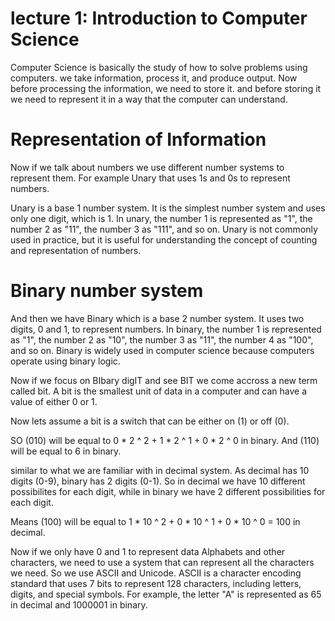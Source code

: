 
# lecture 1: Introduction to Computer Science

Computer Science is basically the study of how to solve problems using computers.
we take information, process it, and produce output.
Now before processing the information, we need to store it.
and before storing it we need to represent it in a way that the computer can understand.

# Representation of Information

Now if we talk about numbers we use different number systems to represent them.
For example Unary that uses 1s and 0s to represent numbers.

Unary is a base 1 number system. It is the simplest number system and uses only one digit, which is 1. In unary, the number 1 is represented as "1", the number 2 as "11", the number 3 as "111", and so on. Unary is not commonly used in practice, but it is useful for understanding the concept of counting and representation of numbers.

# Binary number system

And then we have Binary which is a base 2 number system. It uses two digits, 0 and 1, to represent numbers. In binary, the number 1 is represented as "1", the number 2 as "10", the number 3 as "11", the number 4 as "100", and so on. Binary is widely used in computer science because computers operate using binary logic.

Now if we focus on BIbary digIT and see BIT we come accross a new term called bit.
A bit is the smallest unit of data in a computer and can have a value of either 0 or 1.

Now lets assume a bit is a switch that can be either on (1) or off (0).

SO (010) will be equal to 0 * 2 ^ 2  + 1 * 2 ^ 1 + 0 * 2 ^ 0 in binary.
And (110) will be equal to 6 in binary.

similar to what we are familiar with in decimal system.
As decimal has 10 digits (0-9), binary has 2 digits (0-1).
So in decimal we have 10 different possibilites for each digit, while in binary we have 2 different possibilities for each digit.

Means (100) will be equal to 1 * 10 ^ 2 + 0 * 10 ^ 1 + 0 * 10 ^ 0 = 100 in decimal.

Now if we only have 0 and 1 to represent data Alphabets and other characters, we need to use a system that can represent all the characters we need.
So we use ASCII and Unicode.
ASCII is a character encoding standard that uses 7 bits to represent 128 characters, including letters, digits, and special symbols. For example, the letter "A" is represented as 65 in decimal and 1000001 in binary.
